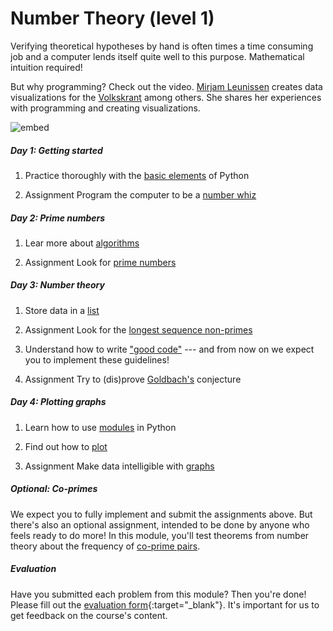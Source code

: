 # Number Theory (level 1)

Verifying theoretical hypotheses by hand is often times a time consuming job and a computer lends itself quite well to this purpose. Mathematical intuition required!

But why programming? Check out the video. [Mirjam Leunissen](http://www.dutchdatadesign.nl) creates data visualizations for the [Volkskrant](https://www.volkskrant.nl/kijkverder/2015/klimaatkennis/) among others. She shares her experiences with programming and creating visualizations.

![embed](https://player.vimeo.com/video/235229540)

##### Day 1: Getting started

1. Practice thoroughly with the [basic elements](/numbers/basics) of Python

2. <span class="badge badge-primary">Assignment</span> Program the computer to be a [number whiz](/numbers/whiz)

##### Day 2: Prime numbers

1. Lear more about [algorithms](/numbers/algorithms)

3. <span class="badge badge-primary">Assignment</span> Look for [prime numbers](/numbers/primes)

##### Day 3: Number theory

1. Store data in a [list](/numbers/lists)

2. <span class="badge badge-primary">Assignment</span> Look for the [longest sequence non-primes](/numbers/sequence)

3. Understand how to write ["good code"](/numbers/style-guide) --- and from now on we expect you to implement these guidelines!

4. <span class="badge badge-primary">Assignment</span> Try to (dis)prove [Goldbach's](/numbers/goldbach) conjecture

##### Day 4: Plotting graphs

1. Learn how to use [modules](/numbers/modules) in Python

2. Find out how to [plot](/numbers/plotting)

3. <span class="badge badge-primary">Assignment</span> Make data intelligible with [graphs](/numbers/graph)

##### Optional: Co-primes

We expect you to fully implement and submit the assignments above. But there's also an optional assignment, intended to be done by anyone who feels ready to do more! In this module, you'll test theorems from number theory about the frequency of [co-prime pairs](/numbers/co-primes).


##### Evaluation

Have you submitted each problem from this module? Then you're done! Please fill out the [evaluation form](https://goo.gl/forms/gwRSgA3bBnpcAkME2){:target="_blank"}. It's important for us to get feedback on the course's content.

